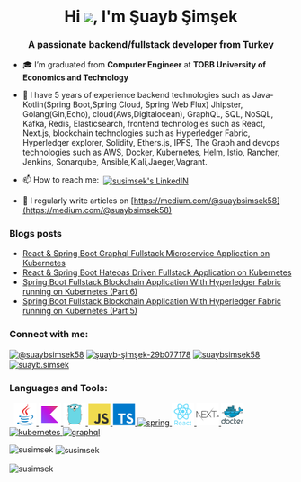 <h1 align="center">Hi <img src="https://media.giphy.com/media/hvRJCLFzcasrR4ia7z/giphy.gif" width="25px">, I'm Şuayb Şimşek </h1>
<h3 align="center">A passionate backend/fullstack developer from Turkey</h3>

- 🎓 I’m graduated from **Computer Engineer** at **TOBB University of Economics and Technology**

- 🌱 I have 5 years of experience backend technologies such as Java-Kotlin(Spring Boot,Spring Cloud, Spring Web Flux) Jhipster, Golang(Gin,Echo), cloud(Aws,Digitalocean), GraphQL, SQL, NoSQL, Kafka, Redis, Elasticsearch, frontend technologies such as React, Next.js, blockchain technologies such as Hyperledger Fabric, Hyperledger explorer, Solidity, Ethers.js, IPFS, The Graph and devops technologies such as AWS, Docker, Kubernetes, Helm, Istio, Rancher, Jenkins, Sonarqube, Ansible,Kiali,Jaeger,Vagrant.

- 📫 How to reach me:  &nbsp;<a href="https://www.linkedin.com/in/şuayb-şimşek-29b077178/" target="blank"><img align="center" alt="susimsek's LinkedIN" width="22px" src="https://raw.githubusercontent.com/peterthehan/peterthehan/master/assets/linkedin.svg" /></a>

- 📝 I regularly write articles on [https://medium.com/@suaybsimsek58](https://medium.com/@suaybsimsek58)

### Blogs posts
<!-- BLOG-POST-LIST:START -->
- [React &amp; Spring Boot Graphql Fullstack Microservice Application on Kubernetes](https://suaybsimsek58.medium.com/react-spring-boot-graphql-fullstack-microservice-application-on-kubernetes-eb227e1a748b?source=rss-bda589f2335a------2)
- [React &amp; Spring Boot Hateoas Driven Fullstack Application on Kubernetes](https://suaybsimsek58.medium.com/react-spring-boot-hateoas-driven-fullstack-application-on-kubernetes-7ea33894d12b?source=rss-bda589f2335a------2)
- [Spring Boot Fullstack Blockchain Application With Hyperledger Fabric running on Kubernetes &lpar;Part 6&rpar;](https://suaybsimsek58.medium.com/spring-boot-fullstack-blockchain-application-with-hyperledger-fabric-running-on-kubernetes-part-6-b82662ada0a4?source=rss-bda589f2335a------2)
- [Spring Boot Fullstack Blockchain Application With Hyperledger Fabric running on Kubernetes &lpar;Part 5&rpar;](https://suaybsimsek58.medium.com/spring-boot-fullstack-blockchain-application-with-hyperledger-fabric-running-on-kubernetes-part-5-1723502770e7?source=rss-bda589f2335a------2)
<!-- BLOG-POST-LIST:END -->

<h3 align="left">Connect with me:</h3>
<p align="left">
<a href="https://medium.com/@suaybsimsek58" target="blank"><img align="center" src="https://raw.githubusercontent.com/rahuldkjain/github-profile-readme-generator/master/src/images/icons/Social/medium.svg" alt="@suaybsimsek58" height="30" width="40" /></a>
<a href="https://linkedin.com/in/şuayb-şimşek-29b077178" target="blank"><img align="center" src="https://cdn.jsdelivr.net/npm/simple-icons@3.0.1/icons/linkedin.svg" alt="şuayb-şimşek-29b077178" height="30" width="40" /></a>
<a href="https://twitter.com/suaybsimsek58" target="blank"><img align="center" src="https://cdn.jsdelivr.net/npm/simple-icons@3.0.1/icons/twitter.svg" alt="suaybsimsek58" height="30" width="40" /></a>
<a href="https://instagram.com/suayb.simsek" target="blank"><img align="center" src="https://cdn.jsdelivr.net/npm/simple-icons@3.0.1/icons/instagram.svg" alt="suayb.simsek" height="30" width="40" /></a>
</p>

<h3 align="left">Languages and Tools:</h3>
<p align="left">&nbsp;
<a href="https://www.java.com" target="_blank"> <img src="https://raw.githubusercontent.com/devicons/devicon/master/icons/java/java-original.svg" alt="java" width="40" height="40"/> </a>
<a href="https://kotlinlang.org/" target="_blank"> <img src="https://raw.githubusercontent.com/devicons/devicon/master/icons/kotlin/kotlin-original.svg" alt="kotlin" width="40" height="40"/> </a>
<a href="https://golang.org/" target="_blank"> <img src="https://raw.githubusercontent.com/devicons/devicon/master/icons/go/go-original.svg" alt="go" width="40" height="40"/> </a>
<a href="https://developer.mozilla.org/en-US/docs/Web/JavaScript" target="_blank" rel="noreferrer"> <img src="https://raw.githubusercontent.com/devicons/devicon/master/icons/javascript/javascript-original.svg" alt="javascript" width="40" height="40"/> </a>
<a href="https://www.typescriptlang.org/" target="_blank" rel="noreferrer"> <img src="https://raw.githubusercontent.com/devicons/devicon/master/icons/typescript/typescript-original.svg" alt="typescript" width="40" height="40"/> </a>
<a href="https://spring.io/" target="_blank" rel="noreferrer"> <img src="https://www.vectorlogo.zone/logos/springio/springio-icon.svg" alt="spring" width="40" height="40"/> </a>
<a href="https://reactjs.org/" target="_blank" rel="noreferrer"> <img src="https://raw.githubusercontent.com/devicons/devicon/master/icons/react/react-original-wordmark.svg" alt="react" width="40" height="40"/> </a>
<a href="https://nextjs.org/" target="_blank" rel="noreferrer"> <img src="https://raw.githubusercontent.com/devicons/devicon/master/icons/nextjs/nextjs-original-wordmark.svg" alt="nextjs" width="40" height="40"/> </a>
<a href="https://www.docker.com/" target="_blank" rel="noreferrer"> <img src="https://raw.githubusercontent.com/devicons/devicon/master/icons/docker/docker-original-wordmark.svg" alt="docker" width="40" height="40"/> </a>
<a href="https://kubernetes.io" target="_blank" rel="noreferrer"> <img src="https://www.vectorlogo.zone/logos/kubernetes/kubernetes-icon.svg" alt="kubernetes" width="40" height="40"/> </a>
<a href="https://graphql.org" target="_blank" rel="noreferrer"> <img src="https://www.vectorlogo.zone/logos/graphql/graphql-icon.svg" alt="graphql" width="40" height="40"/> </a>
</p>
<p><img align="left" src="https://github-readme-stats.vercel.app/api/top-langs?username=susimsek&show_icons=true&locale=en&layout=compact" alt="susimsek" /></p>

<p>&nbsp;<img align="center" src="https://github-readme-stats.vercel.app/api?username=susimsek&show_icons=true&locale=en" alt="susimsek" /></p>

<p><img align="center" src="https://github-readme-streak-stats.herokuapp.com/?user=susimsek&" alt="susimsek" /></p>
